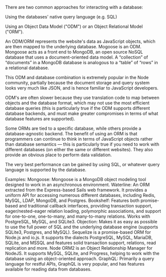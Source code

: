 There are two common approaches for interacting with a database: 

Using the databases' native query language (e.g. SQL)

Using an Object Data Model ("ODM") or an Object Relational Model ("ORM"). 

An ODM/ORM represents the website's data as JavaScript objects, which are then mapped to the underlying database. Mogoose is an ODM. Mongoose acts as a front end to MongoDB, an open source NoSQL database that uses a document-oriented data model. A “collection” of “documents” in a MongoDB database is analogous to a “table” of “rows” in a relational database.

This ODM and database combination is extremely popular in the Node community, partially because the document storage and query system looks very much like JSON, and is hence familiar to JavaScript developers.

ODM's are often slower because they use translation code to map between objects and the database format, which may not use the most efficient database queries (this is particularly true if the ODM supports different database backends, and must make greater compromises in terms of what database features are supported).

Some ORMs are tied to a specific database, while others provide a database-agnostic backend. The benefit of using an ORM is that programmers can continue to think in terms of JavaScript objects rather than database semantics — this is particularly true if you need to work with different databases (on either the same or different websites). They also provide an obvious place to perform data validation.

The very best performance can be gained by using SQL, or whatever query language is supported by the database. 

Examples: 
Mongoose: Mongoose is a MongoDB object modeling tool designed to work in an asynchronous environment.
Waterline: An ORM extracted from the Express-based Sails web framework. It provides a uniform API for accessing numerous different databases, including Redis, MySQL, LDAP, MongoDB, and Postgres.
Bookshelf: Features both promise-based and traditional callback interfaces, providing transaction support, eager/nested-eager relation loading, polymorphic associations, and support for one-to-one, one-to-many, and many-to-many relations. Works with PostgreSQL, MySQL, and SQLite3.
Objection: Makes it as easy as possible to use the full power of SQL and the underlying database engine (supports SQLite3, Postgres, and MySQL).
Sequelize is a promise-based ORM for Node.js and io.js. It supports the dialects PostgreSQL, MySQL, MariaDB, SQLite, and MSSQL and features solid transaction support, relations, read replication and more.
Node ORM2 is an Object Relationship Manager for NodeJS. It supports MySQL, SQLite, and Progress, helping to work with the database using an object-oriented approach.
GraphQL: Primarily a query language for restful APIs, GraphQL is very popular, and has features available for reading data from databases.